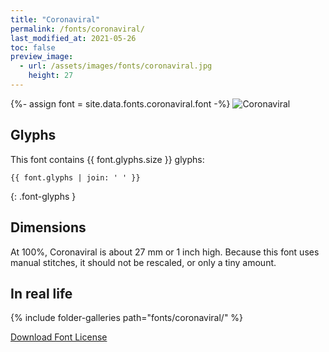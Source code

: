 ```yaml
---
title: "Coronaviral"
permalink: /fonts/coronaviral/
last_modified_at: 2021-05-26
toc: false
preview_image:
  - url: /assets/images/fonts/coronaviral.jpg
    height: 27
---
```

{%- assign font = site.data.fonts.coronaviral.font -%}
![Coronaviral](/assets/images/fonts/coronaviral.jpg)

## Glyphs

This font contains  {{ font.glyphs.size }} glyphs:

```
{{ font.glyphs | join: ' ' }}
```
{: .font-glyphs }

## Dimensions
At 100%, Coronaviral  is about  27 mm or 1 inch high.
Because this font uses manual stitches, it should not be rescaled, or only a tiny amount.

## In real life

{% include folder-galleries path="fonts/coronaviral/" %}

[Download Font License](https://github.com/inkstitch/inkstitch/tree/main/fonts/coronaviral/LICENSE)
